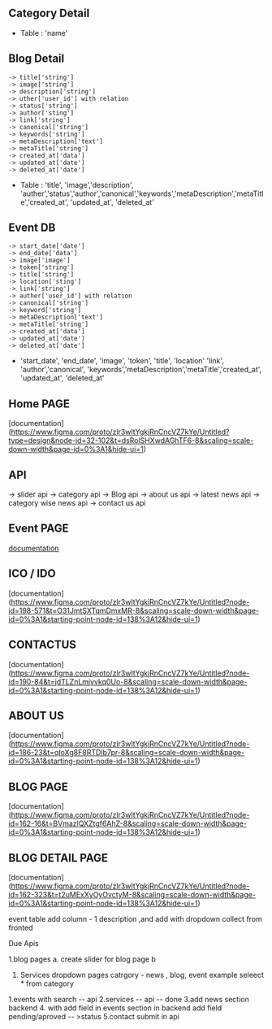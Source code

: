 ## Category Detail
 - Table : 'name'

## Blog Detail

    -> title['string']
    -> image['string']
    -> description['string']
    -> uther['user_id'] with relation
    -> status['string']
    -> author['sting']
    -> link['string']
    -> canonical['string']
    -> keywords['string']
    -> metaDescription['text']
    -> metaTitle['string']
    -> created_at['data']
    -> updated_at['date']
    -> deleted_at['date']

 - Table : 'title', 'image','description', 'auther','status','author','canonical','keywords','metaDescription','metaTitle','created_at', 'updated_at', 'deleted_at'

 ## Event DB
    -> start_date['date']
    -> end_date['data']
    -> image['image']
    -> token['string']
    -> title['string']
    -> location['sting']
    -> link['string']
    -> auther['user_id'] with relation
    -> canonical['string']
    -> keyword['string']
    -> metaDescription['text']
    -> metaTitle['string']
    -> created_at['data']
    -> updated_at['date']
    -> deleted_at['date']

  - 'start_date', 'end_date', 'image', 'token', 'title', 'location' 'link', 'author','canonical', 'keywords','metaDescription','metaTitle','created_at', 'updated_at', 'deleted_at'

## Home PAGE


[documentation] (https://www.figma.com/proto/zlr3wItYgkjRnCncVZ7kYe/Untitled?type=design&node-id=32-102&t=dsRolSHXwdAGhTF6-8&scaling=scale-down-width&page-id=0%3A1&hide-ui=1)

## API
  -> slider api
  -> category api
  -> Blog api
  -> about us api
  -> latest news api 
  -> category wise news api
  -> contact us api 


## Event PAGE

[documentation](https://www.figma.com/proto/zlr3wItYgkjRnCncVZ7kYe/Untitled?node-id=257-259&t=LfOGjcjWIORLFLzC-8&scaling=scale-down-width&page-id=0%3A1&starting-point-node-id=138%3A12&hide-ui=1)


## ICO / IDO
[documentation] (https://www.figma.com/proto/zlr3wItYgkjRnCncVZ7kYe/Untitled?node-id=198-571&t=O31JmtSXTqmDmxMR-8&scaling=scale-down-width&page-id=0%3A1&starting-point-node-id=138%3A12&hide-ui=1)

## CONTACTUS
[documentation] (https://www.figma.com/proto/zlr3wItYgkjRnCncVZ7kYe/Untitled?node-id=190-84&t=jdTLZnLmjvvkq0Uo-8&scaling=scale-down-width&page-id=0%3A1&starting-point-node-id=138%3A12&hide-ui=1)


## ABOUT US
[documentation] (https://www.figma.com/proto/zlr3wItYgkjRnCncVZ7kYe/Untitled?node-id=186-23&t=qIoXg8F8RTDIb7pr-8&scaling=scale-down-width&page-id=0%3A1&starting-point-node-id=138%3A12&hide-ui=1)

## BLOG PAGE

[documentation] (https://www.figma.com/proto/zlr3wItYgkjRnCncVZ7kYe/Untitled?node-id=162-16&t=BVmazlQXZtgf6AhZ-8&scaling=scale-down-width&page-id=0%3A1&starting-point-node-id=138%3A12&hide-ui=1)

## BLOG DETAIL PAGE
[documentation] (https://www.figma.com/proto/zlr3wItYgkjRnCncVZ7kYe/Untitled?node-id=162-323&t=t2uMExXyOyOvctyM-8&scaling=scale-down-width&page-id=0%3A1&starting-point-node-id=138%3A12&hide-ui=1)




event table add column - 1 description ,and add with dropdown collect from fronted

Due Apis 

1.blog pages
a. create slider for blog page
b

1. Services dropdown pages  catrgory - news , blog, event  example seleect * from category 





1.events with search  -- api 
2.services  -- api  -- done
3.add news section backend
4. with add field in events section in backend add field pending/aproved -- >status
5.contact submit in api 



